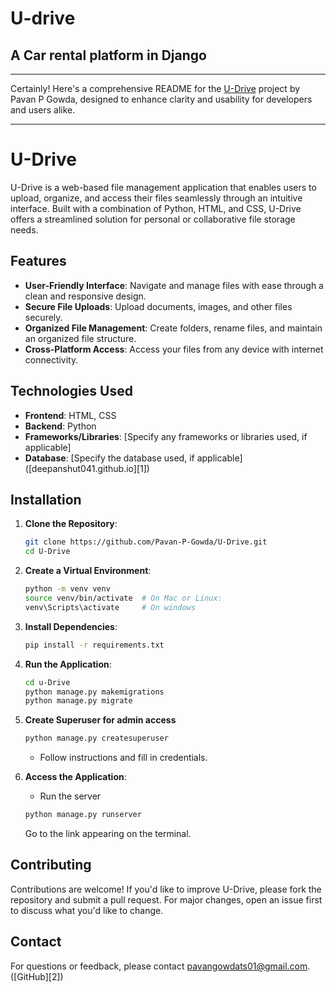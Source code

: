 # U-drive
## A Car rental platform in Django

---


Certainly! Here's a comprehensive README for the [U-Drive](https://github.com/Pavan-P-Gowda/U-Drive/tree/main) project by Pavan P Gowda, designed to enhance clarity and usability for developers and users alike.

---

# U-Drive

U-Drive is a web-based file management application that enables users to upload, organize, and access their files seamlessly through an intuitive interface. Built with a combination of Python, HTML, and CSS, U-Drive offers a streamlined solution for personal or collaborative file storage needs.

## Features

* **User-Friendly Interface**: Navigate and manage files with ease through a clean and responsive design.
* **Secure File Uploads**: Upload documents, images, and other files securely.
* **Organized File Management**: Create folders, rename files, and maintain an organized file structure.
* **Cross-Platform Access**: Access your files from any device with internet connectivity.

## Technologies Used

* **Frontend**: HTML, CSS
* **Backend**: Python
* **Frameworks/Libraries**: \[Specify any frameworks or libraries used, if applicable]
* **Database**: \[Specify the database used, if applicable]\([deepanshut041.github.io][1])

## Installation

1. **Clone the Repository**:

   ```bash
   git clone https://github.com/Pavan-P-Gowda/U-Drive.git
   cd U-Drive
   ```



2. **Create a Virtual Environment**:

   ```bash
   python -m venv venv
   source venv/bin/activate  # On Mac or Linux: 
   venv\Scripts\activate     # On windows
   ```



3. **Install Dependencies**:

   ```bash
   pip install -r requirements.txt
   ```



4. **Run the Application**:

   ```bash
   cd u-Drive
   python manage.py makemigrations
   python manage.py migrate
   ```
5. **Create Superuser for admin access**

    ```bash
    python manage.py createsuperuser
    ``` 
    - Follow instructions and fill in credentials.

6. **Access the Application**:
    - Run the server
   ```bash
   python manage.py runserver
   ```

   Go to the link appearing on the terminal.


## Contributing

Contributions are welcome! If you'd like to improve U-Drive, please fork the repository and submit a pull request. For major changes, open an issue first to discuss what you'd like to change.

## Contact

For questions or feedback, please contact [pavangowdats01@gmail.com](mailto:pavangowdats01@gmail.com).([GitHub][2])
